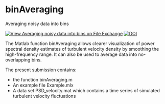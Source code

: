 # binAveraging
Averaging noisy data into bins

[![View Averaging noisy data into bins on File Exchange](https://www.mathworks.com/matlabcentral/images/matlab-file-exchange.svg)](https://se.mathworks.com/matlabcentral/fileexchange/73584-averaging-noisy-data-into-bins)
[![DOI](https://zenodo.org/badge/262429605.svg)](https://zenodo.org/badge/latestdoi/262429605)



The Matlab function binAveraging allows clearer visualization of power spectral density estimates of turbulent velocity density by smoothing the high-frequency range. It can also be used to average data into no-overlapping bins.

The present submission contains:

- the function binAveraging.m
- An example file Example.mlx
- A data set PSD_velocity.mat which contains a time series of simulated turbulent velocity fluctuations


